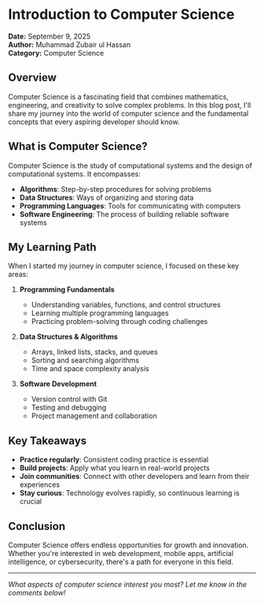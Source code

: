 # Introduction to Computer Science

**Date:** September 9, 2025  
**Author:** Muhammad Zubair ul Hassan  
**Category:** Computer Science

## Overview

Computer Science is a fascinating field that combines mathematics, engineering, and creativity to solve complex problems. In this blog post, I'll share my journey into the world of computer science and the fundamental concepts that every aspiring developer should know.

## What is Computer Science?

Computer Science is the study of computational systems and the design of computational systems. It encompasses:

- **Algorithms**: Step-by-step procedures for solving problems
- **Data Structures**: Ways of organizing and storing data
- **Programming Languages**: Tools for communicating with computers
- **Software Engineering**: The process of building reliable software systems

## My Learning Path

When I started my journey in computer science, I focused on these key areas:

1. **Programming Fundamentals**

   - Understanding variables, functions, and control structures
   - Learning multiple programming languages
   - Practicing problem-solving through coding challenges

2. **Data Structures & Algorithms**

   - Arrays, linked lists, stacks, and queues
   - Sorting and searching algorithms
   - Time and space complexity analysis

3. **Software Development**
   - Version control with Git
   - Testing and debugging
   - Project management and collaboration

## Key Takeaways

- **Practice regularly**: Consistent coding practice is essential
- **Build projects**: Apply what you learn in real-world projects
- **Join communities**: Connect with other developers and learn from their experiences
- **Stay curious**: Technology evolves rapidly, so continuous learning is crucial

## Conclusion

Computer Science offers endless opportunities for growth and innovation. Whether you're interested in web development, mobile apps, artificial intelligence, or cybersecurity, there's a path for everyone in this field.

---

_What aspects of computer science interest you most? Let me know in the comments below!_

